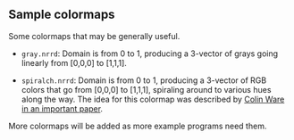## Sample colormaps

Some colormaps that may be generally useful.

* `gray.nrrd`: Domain is from 0 to 1, producing a 3-vector of grays going
linearly from [0,0,0] to [1,1,1].

* `spiralch.nrrd`: Domain is from 0 to 1, producing a 3-vector of RGB colors
that go from [0,0,0] to [1,1,1], spiraling around to various hues along the way.
The idea for this colormap was described by [Colin Ware in an important paper](http://ccom.unh.edu/sites/default/files/publications/Ware_1988_CGA_Color_sequences_univariate_maps.pdf).

More colormaps will be added as more example programs need them.
